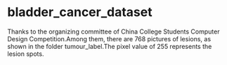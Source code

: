 # bladder_cancer_dataset
Thanks to the organizing committee of China College Students Computer Design Competition.Among them, there are 768 pictures of lesions, as shown in the folder tumour_label.The pixel value of 255 represents the lesion spots.
